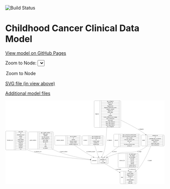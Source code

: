 <link rel='stylesheet' href="assets/style.css">
<link rel='stylesheet' href="https://unpkg.com/leaflet@1.5.1/dist/leaflet.css" integrity="sha512-xwE/Az9zrjBIphAcBb3F6JVqxf46+CDLwfLMHloNu6KEQCAWi6HcDUbeOfBIptF7tcCzusKFjFw2yuvEpDL9wQ==" crossorigin="">
<script type="text/javascript" src="https://code.jquery.com/jquery-3.2.1.min.js"></script>
<script type="text/javascript"  src="https://unpkg.com/leaflet@1.5.1/dist/leaflet.js"></script>
<script type="text/javascript" src="assets/actions.js"></script>

![Build Status](https://github.com/CBIIT/c3d-model/actions/workflows/model-test-and-deploy.yml/badge.svg)

# Childhood Cancer Clinical Data Model

[View model on GitHub Pages](https://cbiit.github.io/c3d-model/)


Zoom to Node: <select id="node_select">
  <option value="">Zoom to Node</option>
</select>
<div id="model"></div>

<p>
<a href="./model-desc/c3d-model.svg">SVG file (in view above)</a>
<p>
<a href="./model-desc">Additional model files</a>
<div id='graph' style='display:off;'>
<svg width="2331pt" height="1223pt"
 viewBox="0.00 0.00 2330.50 1223.00" xmlns="http://www.w3.org/2000/svg" xmlns:xlink="http://www.w3.org/1999/xlink">
<g id="graph0" class="graph" transform="scale(1 1) rotate(0) translate(4 1219)">
<title>Perl</title>
<polygon fill="#ffffff" stroke="transparent" points="-4,4 -4,-1219 2326.5,-1219 2326.5,4 -4,4"/>
<!-- treatment -->
<g id="node1" class="node">
<title>treatment</title>
<path fill="none" stroke="#000000" d="M1133.5,-564.5C1133.5,-564.5 1425.5,-564.5 1425.5,-564.5 1431.5,-564.5 1437.5,-570.5 1437.5,-576.5 1437.5,-576.5 1437.5,-690.5 1437.5,-690.5 1437.5,-696.5 1431.5,-702.5 1425.5,-702.5 1425.5,-702.5 1133.5,-702.5 1133.5,-702.5 1127.5,-702.5 1121.5,-696.5 1121.5,-690.5 1121.5,-690.5 1121.5,-576.5 1121.5,-576.5 1121.5,-570.5 1127.5,-564.5 1133.5,-564.5"/>
<text text-anchor="middle" x="1166" y="-629.8" font-family="Times,serif" font-size="14.00" fill="#000000">treatment</text>
<polyline fill="none" stroke="#000000" points="1210.5,-564.5 1210.5,-702.5 "/>
<text text-anchor="middle" x="1221" y="-629.8" font-family="Times,serif" font-size="14.00" fill="#000000"> </text>
<polyline fill="none" stroke="#000000" points="1231.5,-564.5 1231.5,-702.5 "/>
<text text-anchor="middle" x="1324" y="-687.3" font-family="Times,serif" font-size="14.00" fill="#000000">age_at_treatment_end</text>
<polyline fill="none" stroke="#000000" points="1231.5,-679.5 1416.5,-679.5 "/>
<text text-anchor="middle" x="1324" y="-664.3" font-family="Times,serif" font-size="14.00" fill="#000000">age_at_treatment_start</text>
<polyline fill="none" stroke="#000000" points="1231.5,-656.5 1416.5,-656.5 "/>
<text text-anchor="middle" x="1324" y="-641.3" font-family="Times,serif" font-size="14.00" fill="#000000">id</text>
<polyline fill="none" stroke="#000000" points="1231.5,-633.5 1416.5,-633.5 "/>
<text text-anchor="middle" x="1324" y="-618.3" font-family="Times,serif" font-size="14.00" fill="#000000">treatment_agent</text>
<polyline fill="none" stroke="#000000" points="1231.5,-610.5 1416.5,-610.5 "/>
<text text-anchor="middle" x="1324" y="-595.3" font-family="Times,serif" font-size="14.00" fill="#000000">treatment_id</text>
<polyline fill="none" stroke="#000000" points="1231.5,-587.5 1416.5,-587.5 "/>
<text text-anchor="middle" x="1324" y="-572.3" font-family="Times,serif" font-size="14.00" fill="#000000">treatment_type</text>
<polyline fill="none" stroke="#000000" points="1416.5,-564.5 1416.5,-702.5 "/>
<text text-anchor="middle" x="1427" y="-629.8" font-family="Times,serif" font-size="14.00" fill="#000000"> </text>
</g>
<!-- participant -->
<g id="node6" class="node">
<title>participant</title>
<path fill="none" stroke="#000000" d="M1261,-294C1261,-294 1492,-294 1492,-294 1498,-294 1504,-300 1504,-306 1504,-306 1504,-374 1504,-374 1504,-380 1498,-386 1492,-386 1492,-386 1261,-386 1261,-386 1255,-386 1249,-380 1249,-374 1249,-374 1249,-306 1249,-306 1249,-300 1255,-294 1261,-294"/>
<text text-anchor="middle" x="1297" y="-336.3" font-family="Times,serif" font-size="14.00" fill="#000000">participant</text>
<polyline fill="none" stroke="#000000" points="1345,-294 1345,-386 "/>
<text text-anchor="middle" x="1355.5" y="-336.3" font-family="Times,serif" font-size="14.00" fill="#000000"> </text>
<polyline fill="none" stroke="#000000" points="1366,-294 1366,-386 "/>
<text text-anchor="middle" x="1424.5" y="-370.8" font-family="Times,serif" font-size="14.00" fill="#000000">id</text>
<polyline fill="none" stroke="#000000" points="1366,-363 1483,-363 "/>
<text text-anchor="middle" x="1424.5" y="-347.8" font-family="Times,serif" font-size="14.00" fill="#000000">participant_id</text>
<polyline fill="none" stroke="#000000" points="1366,-340 1483,-340 "/>
<text text-anchor="middle" x="1424.5" y="-324.8" font-family="Times,serif" font-size="14.00" fill="#000000">race</text>
<polyline fill="none" stroke="#000000" points="1366,-317 1483,-317 "/>
<text text-anchor="middle" x="1424.5" y="-301.8" font-family="Times,serif" font-size="14.00" fill="#000000">sex_at_birth</text>
<polyline fill="none" stroke="#000000" points="1483,-294 1483,-386 "/>
<text text-anchor="middle" x="1493.5" y="-336.3" font-family="Times,serif" font-size="14.00" fill="#000000"> </text>
</g>
<!-- treatment&#45;&gt;participant -->
<g id="edge8" class="edge">
<title>treatment&#45;&gt;participant</title>
<path fill="none" stroke="#000000" d="M1302.3648,-564.3163C1319.3426,-512.9453 1342.2018,-443.7786 1358.0279,-395.8925"/>
<polygon fill="#000000" stroke="#000000" points="1361.3796,-396.9043 1361.1945,-386.3111 1354.7332,-394.7077 1361.3796,-396.9043"/>
<text text-anchor="middle" x="1380.5" y="-465.8" font-family="Times,serif" font-size="14.00" fill="#000000">of_treatment</text>
</g>
<!-- study -->
<g id="node2" class="node">
<title>study</title>
<path fill="none" stroke="#000000" d="M1686,-.5C1686,-.5 1905,-.5 1905,-.5 1911,-.5 1917,-6.5 1917,-12.5 1917,-12.5 1917,-172.5 1917,-172.5 1917,-178.5 1911,-184.5 1905,-184.5 1905,-184.5 1686,-184.5 1686,-184.5 1680,-184.5 1674,-178.5 1674,-172.5 1674,-172.5 1674,-12.5 1674,-12.5 1674,-6.5 1680,-.5 1686,-.5"/>
<text text-anchor="middle" x="1702" y="-88.8" font-family="Times,serif" font-size="14.00" fill="#000000">study</text>
<polyline fill="none" stroke="#000000" points="1730,-.5 1730,-184.5 "/>
<text text-anchor="middle" x="1740.5" y="-88.8" font-family="Times,serif" font-size="14.00" fill="#000000"> </text>
<polyline fill="none" stroke="#000000" points="1751,-.5 1751,-184.5 "/>
<text text-anchor="middle" x="1823.5" y="-169.3" font-family="Times,serif" font-size="14.00" fill="#000000">consent</text>
<polyline fill="none" stroke="#000000" points="1751,-161.5 1896,-161.5 "/>
<text text-anchor="middle" x="1823.5" y="-146.3" font-family="Times,serif" font-size="14.00" fill="#000000">consent_number</text>
<polyline fill="none" stroke="#000000" points="1751,-138.5 1896,-138.5 "/>
<text text-anchor="middle" x="1823.5" y="-123.3" font-family="Times,serif" font-size="14.00" fill="#000000">dbgap_accession</text>
<polyline fill="none" stroke="#000000" points="1751,-115.5 1896,-115.5 "/>
<text text-anchor="middle" x="1823.5" y="-100.3" font-family="Times,serif" font-size="14.00" fill="#000000">external_url</text>
<polyline fill="none" stroke="#000000" points="1751,-92.5 1896,-92.5 "/>
<text text-anchor="middle" x="1823.5" y="-77.3" font-family="Times,serif" font-size="14.00" fill="#000000">id</text>
<polyline fill="none" stroke="#000000" points="1751,-69.5 1896,-69.5 "/>
<text text-anchor="middle" x="1823.5" y="-54.3" font-family="Times,serif" font-size="14.00" fill="#000000">study_description</text>
<polyline fill="none" stroke="#000000" points="1751,-46.5 1896,-46.5 "/>
<text text-anchor="middle" x="1823.5" y="-31.3" font-family="Times,serif" font-size="14.00" fill="#000000">study_id</text>
<polyline fill="none" stroke="#000000" points="1751,-23.5 1896,-23.5 "/>
<text text-anchor="middle" x="1823.5" y="-8.3" font-family="Times,serif" font-size="14.00" fill="#000000">study_name</text>
<polyline fill="none" stroke="#000000" points="1896,-.5 1896,-184.5 "/>
<text text-anchor="middle" x="1906.5" y="-88.8" font-family="Times,serif" font-size="14.00" fill="#000000"> </text>
</g>
<!-- laboratory_test -->
<g id="node3" class="node">
<title>laboratory_test</title>
<path fill="none" stroke="#000000" d="M12,-495.5C12,-495.5 303,-495.5 303,-495.5 309,-495.5 315,-501.5 315,-507.5 315,-507.5 315,-759.5 315,-759.5 315,-765.5 309,-771.5 303,-771.5 303,-771.5 12,-771.5 12,-771.5 6,-771.5 0,-765.5 0,-759.5 0,-759.5 0,-507.5 0,-507.5 0,-501.5 6,-495.5 12,-495.5"/>
<text text-anchor="middle" x="63" y="-629.8" font-family="Times,serif" font-size="14.00" fill="#000000">laboratory_test</text>
<polyline fill="none" stroke="#000000" points="126,-495.5 126,-771.5 "/>
<text text-anchor="middle" x="136.5" y="-629.8" font-family="Times,serif" font-size="14.00" fill="#000000"> </text>
<polyline fill="none" stroke="#000000" points="147,-495.5 147,-771.5 "/>
<text text-anchor="middle" x="220.5" y="-756.3" font-family="Times,serif" font-size="14.00" fill="#000000">age_at_lab</text>
<polyline fill="none" stroke="#000000" points="147,-748.5 294,-748.5 "/>
<text text-anchor="middle" x="220.5" y="-733.3" font-family="Times,serif" font-size="14.00" fill="#000000">id</text>
<polyline fill="none" stroke="#000000" points="147,-725.5 294,-725.5 "/>
<text text-anchor="middle" x="220.5" y="-710.3" font-family="Times,serif" font-size="14.00" fill="#000000">laboratory_test_id</text>
<polyline fill="none" stroke="#000000" points="147,-702.5 294,-702.5 "/>
<text text-anchor="middle" x="220.5" y="-687.3" font-family="Times,serif" font-size="14.00" fill="#000000">method</text>
<polyline fill="none" stroke="#000000" points="147,-679.5 294,-679.5 "/>
<text text-anchor="middle" x="220.5" y="-664.3" font-family="Times,serif" font-size="14.00" fill="#000000">result</text>
<polyline fill="none" stroke="#000000" points="147,-656.5 294,-656.5 "/>
<text text-anchor="middle" x="220.5" y="-641.3" font-family="Times,serif" font-size="14.00" fill="#000000">result_modifier</text>
<polyline fill="none" stroke="#000000" points="147,-633.5 294,-633.5 "/>
<text text-anchor="middle" x="220.5" y="-618.3" font-family="Times,serif" font-size="14.00" fill="#000000">result_numeric</text>
<polyline fill="none" stroke="#000000" points="147,-610.5 294,-610.5 "/>
<text text-anchor="middle" x="220.5" y="-595.3" font-family="Times,serif" font-size="14.00" fill="#000000">result_text</text>
<polyline fill="none" stroke="#000000" points="147,-587.5 294,-587.5 "/>
<text text-anchor="middle" x="220.5" y="-572.3" font-family="Times,serif" font-size="14.00" fill="#000000">result_unit</text>
<polyline fill="none" stroke="#000000" points="147,-564.5 294,-564.5 "/>
<text text-anchor="middle" x="220.5" y="-549.3" font-family="Times,serif" font-size="14.00" fill="#000000">sensitivity</text>
<polyline fill="none" stroke="#000000" points="147,-541.5 294,-541.5 "/>
<text text-anchor="middle" x="220.5" y="-526.3" font-family="Times,serif" font-size="14.00" fill="#000000">specimen</text>
<polyline fill="none" stroke="#000000" points="147,-518.5 294,-518.5 "/>
<text text-anchor="middle" x="220.5" y="-503.3" font-family="Times,serif" font-size="14.00" fill="#000000">test</text>
<polyline fill="none" stroke="#000000" points="294,-495.5 294,-771.5 "/>
<text text-anchor="middle" x="304.5" y="-629.8" font-family="Times,serif" font-size="14.00" fill="#000000"> </text>
</g>
<!-- laboratory_test&#45;&gt;participant -->
<g id="edge11" class="edge">
<title>laboratory_test&#45;&gt;participant</title>
<path fill="none" stroke="#000000" d="M315.0524,-498.9758C317.8569,-497.5917 320.6736,-496.2647 323.5,-495 484.6622,-422.8863 991.9921,-372.0637 1238.8624,-350.9301"/>
<polygon fill="#000000" stroke="#000000" points="1239.3098,-354.4048 1248.9765,-350.0684 1238.7155,-347.43 1239.3098,-354.4048"/>
<text text-anchor="middle" x="471" y="-465.8" font-family="Times,serif" font-size="14.00" fill="#000000">of_laboratory_test</text>
</g>
<!-- genetic_analysis -->
<g id="node4" class="node">
<title>genetic_analysis</title>
<path fill="none" stroke="#000000" d="M345,-507C345,-507 688,-507 688,-507 694,-507 700,-513 700,-519 700,-519 700,-748 700,-748 700,-754 694,-760 688,-760 688,-760 345,-760 345,-760 339,-760 333,-754 333,-748 333,-748 333,-519 333,-519 333,-513 339,-507 345,-507"/>
<text text-anchor="middle" x="400.5" y="-629.8" font-family="Times,serif" font-size="14.00" fill="#000000">genetic_analysis</text>
<polyline fill="none" stroke="#000000" points="468,-507 468,-760 "/>
<text text-anchor="middle" x="478.5" y="-629.8" font-family="Times,serif" font-size="14.00" fill="#000000"> </text>
<polyline fill="none" stroke="#000000" points="489,-507 489,-760 "/>
<text text-anchor="middle" x="584" y="-744.8" font-family="Times,serif" font-size="14.00" fill="#000000">age_at_genetic_analysis</text>
<polyline fill="none" stroke="#000000" points="489,-737 679,-737 "/>
<text text-anchor="middle" x="584" y="-721.8" font-family="Times,serif" font-size="14.00" fill="#000000">allelic_ratio</text>
<polyline fill="none" stroke="#000000" points="489,-714 679,-714 "/>
<text text-anchor="middle" x="584" y="-698.8" font-family="Times,serif" font-size="14.00" fill="#000000">alteration</text>
<polyline fill="none" stroke="#000000" points="489,-691 679,-691 "/>
<text text-anchor="middle" x="584" y="-675.8" font-family="Times,serif" font-size="14.00" fill="#000000">dna_index_numeric</text>
<polyline fill="none" stroke="#000000" points="489,-668 679,-668 "/>
<text text-anchor="middle" x="584" y="-652.8" font-family="Times,serif" font-size="14.00" fill="#000000">genetic_analysis_id</text>
<polyline fill="none" stroke="#000000" points="489,-645 679,-645 "/>
<text text-anchor="middle" x="584" y="-629.8" font-family="Times,serif" font-size="14.00" fill="#000000">hgvs_coding</text>
<polyline fill="none" stroke="#000000" points="489,-622 679,-622 "/>
<text text-anchor="middle" x="584" y="-606.8" font-family="Times,serif" font-size="14.00" fill="#000000">hgvs_protein</text>
<polyline fill="none" stroke="#000000" points="489,-599 679,-599 "/>
<text text-anchor="middle" x="584" y="-583.8" font-family="Times,serif" font-size="14.00" fill="#000000">id</text>
<polyline fill="none" stroke="#000000" points="489,-576 679,-576 "/>
<text text-anchor="middle" x="584" y="-560.8" font-family="Times,serif" font-size="14.00" fill="#000000">iscn</text>
<polyline fill="none" stroke="#000000" points="489,-553 679,-553 "/>
<text text-anchor="middle" x="584" y="-537.8" font-family="Times,serif" font-size="14.00" fill="#000000">status</text>
<polyline fill="none" stroke="#000000" points="489,-530 679,-530 "/>
<text text-anchor="middle" x="584" y="-514.8" font-family="Times,serif" font-size="14.00" fill="#000000">vaf_numeric</text>
<polyline fill="none" stroke="#000000" points="679,-507 679,-760 "/>
<text text-anchor="middle" x="689.5" y="-629.8" font-family="Times,serif" font-size="14.00" fill="#000000"> </text>
</g>
<!-- genetic_analysis&#45;&gt;participant -->
<g id="edge7" class="edge">
<title>genetic_analysis&#45;&gt;participant</title>
<path fill="none" stroke="#000000" d="M684.4128,-506.9679C692.4066,-502.6735 700.4548,-498.6553 708.5,-495 882.0527,-416.1479 1099.8272,-375.2974 1238.6113,-355.7585"/>
<polygon fill="#000000" stroke="#000000" points="1239.4572,-359.1747 1248.8802,-354.3314 1238.4936,-352.2413 1239.4572,-359.1747"/>
<text text-anchor="middle" x="847.5" y="-465.8" font-family="Times,serif" font-size="14.00" fill="#000000">of_genetic_analysis</text>
</g>
<!-- treatment_response -->
<g id="node5" class="node">
<title>treatment_response</title>
<path fill="none" stroke="#000000" d="M730,-564.5C730,-564.5 1091,-564.5 1091,-564.5 1097,-564.5 1103,-570.5 1103,-576.5 1103,-576.5 1103,-690.5 1103,-690.5 1103,-696.5 1097,-702.5 1091,-702.5 1091,-702.5 730,-702.5 730,-702.5 724,-702.5 718,-696.5 718,-690.5 718,-690.5 718,-576.5 718,-576.5 718,-570.5 724,-564.5 730,-564.5"/>
<text text-anchor="middle" x="798.5" y="-629.8" font-family="Times,serif" font-size="14.00" fill="#000000">treatment_response</text>
<polyline fill="none" stroke="#000000" points="879,-564.5 879,-702.5 "/>
<text text-anchor="middle" x="889.5" y="-629.8" font-family="Times,serif" font-size="14.00" fill="#000000"> </text>
<polyline fill="none" stroke="#000000" points="900,-564.5 900,-702.5 "/>
<text text-anchor="middle" x="991" y="-687.3" font-family="Times,serif" font-size="14.00" fill="#000000">age_at_response</text>
<polyline fill="none" stroke="#000000" points="900,-679.5 1082,-679.5 "/>
<text text-anchor="middle" x="991" y="-664.3" font-family="Times,serif" font-size="14.00" fill="#000000">id</text>
<polyline fill="none" stroke="#000000" points="900,-656.5 1082,-656.5 "/>
<text text-anchor="middle" x="991" y="-641.3" font-family="Times,serif" font-size="14.00" fill="#000000">response</text>
<polyline fill="none" stroke="#000000" points="900,-633.5 1082,-633.5 "/>
<text text-anchor="middle" x="991" y="-618.3" font-family="Times,serif" font-size="14.00" fill="#000000">response_category</text>
<polyline fill="none" stroke="#000000" points="900,-610.5 1082,-610.5 "/>
<text text-anchor="middle" x="991" y="-595.3" font-family="Times,serif" font-size="14.00" fill="#000000">response_system</text>
<polyline fill="none" stroke="#000000" points="900,-587.5 1082,-587.5 "/>
<text text-anchor="middle" x="991" y="-572.3" font-family="Times,serif" font-size="14.00" fill="#000000">treatment_response_id</text>
<polyline fill="none" stroke="#000000" points="1082,-564.5 1082,-702.5 "/>
<text text-anchor="middle" x="1092.5" y="-629.8" font-family="Times,serif" font-size="14.00" fill="#000000"> </text>
</g>
<!-- treatment_response&#45;&gt;participant -->
<g id="edge1" class="edge">
<title>treatment_response&#45;&gt;participant</title>
<path fill="none" stroke="#000000" d="M1007.5744,-564.463C1054.06,-532.2436 1110.9346,-494.0282 1163.5,-462 1202.8345,-438.0334 1246.9235,-412.557 1284.7406,-391.1179"/>
<polygon fill="#000000" stroke="#000000" points="1286.73,-394.0137 1293.7092,-386.0424 1283.2823,-387.9216 1286.73,-394.0137"/>
<text text-anchor="middle" x="1246.5" y="-465.8" font-family="Times,serif" font-size="14.00" fill="#000000">of_treatment_response</text>
</g>
<!-- participant&#45;&gt;study -->
<g id="edge9" class="edge">
<title>participant&#45;&gt;study</title>
<path fill="none" stroke="#000000" d="M1454.8192,-293.7375C1513.8776,-258.8521 1596.2087,-210.2198 1665.1397,-169.5028"/>
<polygon fill="#000000" stroke="#000000" points="1667.0778,-172.4231 1673.9078,-164.3236 1663.5176,-166.396 1667.0778,-172.4231"/>
<text text-anchor="middle" x="1649" y="-206.8" font-family="Times,serif" font-size="14.00" fill="#000000">of_participant</text>
</g>
<!-- reference_file -->
<g id="node7" class="node">
<title>reference_file</title>
<path fill="none" stroke="#000000" d="M1657,-236.5C1657,-236.5 1934,-236.5 1934,-236.5 1940,-236.5 1946,-242.5 1946,-248.5 1946,-248.5 1946,-431.5 1946,-431.5 1946,-437.5 1940,-443.5 1934,-443.5 1934,-443.5 1657,-443.5 1657,-443.5 1651,-443.5 1645,-437.5 1645,-431.5 1645,-431.5 1645,-248.5 1645,-248.5 1645,-242.5 1651,-236.5 1657,-236.5"/>
<text text-anchor="middle" x="1703" y="-336.3" font-family="Times,serif" font-size="14.00" fill="#000000">reference_file</text>
<polyline fill="none" stroke="#000000" points="1761,-236.5 1761,-443.5 "/>
<text text-anchor="middle" x="1771.5" y="-336.3" font-family="Times,serif" font-size="14.00" fill="#000000"> </text>
<polyline fill="none" stroke="#000000" points="1782,-236.5 1782,-443.5 "/>
<text text-anchor="middle" x="1853.5" y="-428.3" font-family="Times,serif" font-size="14.00" fill="#000000">dcf_indexd_guid</text>
<polyline fill="none" stroke="#000000" points="1782,-420.5 1925,-420.5 "/>
<text text-anchor="middle" x="1853.5" y="-405.3" font-family="Times,serif" font-size="14.00" fill="#000000">file_category</text>
<polyline fill="none" stroke="#000000" points="1782,-397.5 1925,-397.5 "/>
<text text-anchor="middle" x="1853.5" y="-382.3" font-family="Times,serif" font-size="14.00" fill="#000000">file_description</text>
<polyline fill="none" stroke="#000000" points="1782,-374.5 1925,-374.5 "/>
<text text-anchor="middle" x="1853.5" y="-359.3" font-family="Times,serif" font-size="14.00" fill="#000000">file_name</text>
<polyline fill="none" stroke="#000000" points="1782,-351.5 1925,-351.5 "/>
<text text-anchor="middle" x="1853.5" y="-336.3" font-family="Times,serif" font-size="14.00" fill="#000000">file_size</text>
<polyline fill="none" stroke="#000000" points="1782,-328.5 1925,-328.5 "/>
<text text-anchor="middle" x="1853.5" y="-313.3" font-family="Times,serif" font-size="14.00" fill="#000000">file_type</text>
<polyline fill="none" stroke="#000000" points="1782,-305.5 1925,-305.5 "/>
<text text-anchor="middle" x="1853.5" y="-290.3" font-family="Times,serif" font-size="14.00" fill="#000000">md5sum</text>
<polyline fill="none" stroke="#000000" points="1782,-282.5 1925,-282.5 "/>
<text text-anchor="middle" x="1853.5" y="-267.3" font-family="Times,serif" font-size="14.00" fill="#000000">reference_file_id</text>
<polyline fill="none" stroke="#000000" points="1782,-259.5 1925,-259.5 "/>
<text text-anchor="middle" x="1853.5" y="-244.3" font-family="Times,serif" font-size="14.00" fill="#000000">reference_file_url</text>
<polyline fill="none" stroke="#000000" points="1925,-236.5 1925,-443.5 "/>
<text text-anchor="middle" x="1935.5" y="-336.3" font-family="Times,serif" font-size="14.00" fill="#000000"> </text>
</g>
<!-- reference_file&#45;&gt;study -->
<g id="edge6" class="edge">
<title>reference_file&#45;&gt;study</title>
<path fill="none" stroke="#000000" d="M1795.5,-236.4718C1795.5,-222.7494 1795.5,-208.686 1795.5,-194.9814"/>
<polygon fill="#000000" stroke="#000000" points="1799.0001,-194.5829 1795.5,-184.5829 1792.0001,-194.5829 1799.0001,-194.5829"/>
<text text-anchor="middle" x="1856" y="-206.8" font-family="Times,serif" font-size="14.00" fill="#000000">of_reference_file</text>
</g>
<!-- sample -->
<g id="node8" class="node">
<title>sample</title>
<path fill="none" stroke="#000000" d="M1996.5,-553C1996.5,-553 2310.5,-553 2310.5,-553 2316.5,-553 2322.5,-559 2322.5,-565 2322.5,-565 2322.5,-702 2322.5,-702 2322.5,-708 2316.5,-714 2310.5,-714 2310.5,-714 1996.5,-714 1996.5,-714 1990.5,-714 1984.5,-708 1984.5,-702 1984.5,-702 1984.5,-565 1984.5,-565 1984.5,-559 1990.5,-553 1996.5,-553"/>
<text text-anchor="middle" x="2018.5" y="-629.8" font-family="Times,serif" font-size="14.00" fill="#000000">sample</text>
<polyline fill="none" stroke="#000000" points="2052.5,-553 2052.5,-714 "/>
<text text-anchor="middle" x="2063" y="-629.8" font-family="Times,serif" font-size="14.00" fill="#000000"> </text>
<polyline fill="none" stroke="#000000" points="2073.5,-553 2073.5,-714 "/>
<text text-anchor="middle" x="2187.5" y="-698.8" font-family="Times,serif" font-size="14.00" fill="#000000">anatomic_site</text>
<polyline fill="none" stroke="#000000" points="2073.5,-691 2301.5,-691 "/>
<text text-anchor="middle" x="2187.5" y="-675.8" font-family="Times,serif" font-size="14.00" fill="#000000">id</text>
<polyline fill="none" stroke="#000000" points="2073.5,-668 2301.5,-668 "/>
<text text-anchor="middle" x="2187.5" y="-652.8" font-family="Times,serif" font-size="14.00" fill="#000000">participant_age_at_collection</text>
<polyline fill="none" stroke="#000000" points="2073.5,-645 2301.5,-645 "/>
<text text-anchor="middle" x="2187.5" y="-629.8" font-family="Times,serif" font-size="14.00" fill="#000000">sample_description</text>
<polyline fill="none" stroke="#000000" points="2073.5,-622 2301.5,-622 "/>
<text text-anchor="middle" x="2187.5" y="-606.8" font-family="Times,serif" font-size="14.00" fill="#000000">sample_id</text>
<polyline fill="none" stroke="#000000" points="2073.5,-599 2301.5,-599 "/>
<text text-anchor="middle" x="2187.5" y="-583.8" font-family="Times,serif" font-size="14.00" fill="#000000">sample_tumor_status</text>
<polyline fill="none" stroke="#000000" points="2073.5,-576 2301.5,-576 "/>
<text text-anchor="middle" x="2187.5" y="-560.8" font-family="Times,serif" font-size="14.00" fill="#000000">tumor_classification</text>
<polyline fill="none" stroke="#000000" points="2301.5,-553 2301.5,-714 "/>
<text text-anchor="middle" x="2312" y="-629.8" font-family="Times,serif" font-size="14.00" fill="#000000"> </text>
</g>
<!-- sample&#45;&gt;study -->
<g id="edge5" class="edge">
<title>sample&#45;&gt;study</title>
<path fill="none" stroke="#000000" d="M2123.1252,-552.6442C2089.4529,-468.8334 2029.9354,-336.2946 1955.5,-236 1942.7585,-218.832 1936.2889,-217.4152 1920.5,-203 1916.2519,-199.1215 1911.9107,-195.1798 1907.5163,-191.208"/>
<polygon fill="#000000" stroke="#000000" points="1909.8485,-188.5981 1900.0778,-184.5012 1905.161,-193.797 1909.8485,-188.5981"/>
<text text-anchor="middle" x="2109" y="-336.3" font-family="Times,serif" font-size="14.00" fill="#000000">of_sample</text>
</g>
<!-- sample&#45;&gt;participant -->
<g id="edge4" class="edge">
<title>sample&#45;&gt;participant</title>
<path fill="none" stroke="#000000" d="M2068.2483,-552.9302C2040.5533,-530.8473 2008.425,-509.1258 1975.5,-495 1835.4804,-434.9272 1783.547,-483.8925 1636.5,-444 1585.5807,-430.1861 1531.1087,-409.3945 1485.2468,-390.0237"/>
<polygon fill="#000000" stroke="#000000" points="1486.4666,-386.7391 1475.8946,-386.0431 1483.7251,-393.1799 1486.4666,-386.7391"/>
<text text-anchor="middle" x="1957" y="-465.8" font-family="Times,serif" font-size="14.00" fill="#000000">of_sample</text>
</g>
<!-- diagnosis -->
<g id="node9" class="node">
<title>diagnosis</title>
<path fill="none" stroke="#000000" d="M1307,-823.5C1307,-823.5 1672,-823.5 1672,-823.5 1678,-823.5 1684,-829.5 1684,-835.5 1684,-835.5 1684,-1202.5 1684,-1202.5 1684,-1208.5 1678,-1214.5 1672,-1214.5 1672,-1214.5 1307,-1214.5 1307,-1214.5 1301,-1214.5 1295,-1208.5 1295,-1202.5 1295,-1202.5 1295,-835.5 1295,-835.5 1295,-829.5 1301,-823.5 1307,-823.5"/>
<text text-anchor="middle" x="1337" y="-1015.3" font-family="Times,serif" font-size="14.00" fill="#000000">diagnosis</text>
<polyline fill="none" stroke="#000000" points="1379,-823.5 1379,-1214.5 "/>
<text text-anchor="middle" x="1389.5" y="-1015.3" font-family="Times,serif" font-size="14.00" fill="#000000"> </text>
<polyline fill="none" stroke="#000000" points="1400,-823.5 1400,-1214.5 "/>
<text text-anchor="middle" x="1531.5" y="-1199.3" font-family="Times,serif" font-size="14.00" fill="#000000">age_at_diagnosis</text>
<polyline fill="none" stroke="#000000" points="1400,-1191.5 1663,-1191.5 "/>
<text text-anchor="middle" x="1531.5" y="-1176.3" font-family="Times,serif" font-size="14.00" fill="#000000">anatomic_site</text>
<polyline fill="none" stroke="#000000" points="1400,-1168.5 1663,-1168.5 "/>
<text text-anchor="middle" x="1531.5" y="-1153.3" font-family="Times,serif" font-size="14.00" fill="#000000">diagnosis</text>
<polyline fill="none" stroke="#000000" points="1400,-1145.5 1663,-1145.5 "/>
<text text-anchor="middle" x="1531.5" y="-1130.3" font-family="Times,serif" font-size="14.00" fill="#000000">diagnosis_basis</text>
<polyline fill="none" stroke="#000000" points="1400,-1122.5 1663,-1122.5 "/>
<text text-anchor="middle" x="1531.5" y="-1107.3" font-family="Times,serif" font-size="14.00" fill="#000000">diagnosis_classification_system</text>
<polyline fill="none" stroke="#000000" points="1400,-1099.5 1663,-1099.5 "/>
<text text-anchor="middle" x="1531.5" y="-1084.3" font-family="Times,serif" font-size="14.00" fill="#000000">diagnosis_comment</text>
<polyline fill="none" stroke="#000000" points="1400,-1076.5 1663,-1076.5 "/>
<text text-anchor="middle" x="1531.5" y="-1061.3" font-family="Times,serif" font-size="14.00" fill="#000000">diagnosis_id</text>
<polyline fill="none" stroke="#000000" points="1400,-1053.5 1663,-1053.5 "/>
<text text-anchor="middle" x="1531.5" y="-1038.3" font-family="Times,serif" font-size="14.00" fill="#000000">disease_phase</text>
<polyline fill="none" stroke="#000000" points="1400,-1030.5 1663,-1030.5 "/>
<text text-anchor="middle" x="1531.5" y="-1015.3" font-family="Times,serif" font-size="14.00" fill="#000000">id</text>
<polyline fill="none" stroke="#000000" points="1400,-1007.5 1663,-1007.5 "/>
<text text-anchor="middle" x="1531.5" y="-992.3" font-family="Times,serif" font-size="14.00" fill="#000000">laterality</text>
<polyline fill="none" stroke="#000000" points="1400,-984.5 1663,-984.5 "/>
<text text-anchor="middle" x="1531.5" y="-969.3" font-family="Times,serif" font-size="14.00" fill="#000000">toronto_childhood_cancer_staging</text>
<polyline fill="none" stroke="#000000" points="1400,-961.5 1663,-961.5 "/>
<text text-anchor="middle" x="1531.5" y="-946.3" font-family="Times,serif" font-size="14.00" fill="#000000">tumor_classification</text>
<polyline fill="none" stroke="#000000" points="1400,-938.5 1663,-938.5 "/>
<text text-anchor="middle" x="1531.5" y="-923.3" font-family="Times,serif" font-size="14.00" fill="#000000">tumor_grade</text>
<polyline fill="none" stroke="#000000" points="1400,-915.5 1663,-915.5 "/>
<text text-anchor="middle" x="1531.5" y="-900.3" font-family="Times,serif" font-size="14.00" fill="#000000">tumor_stage_clinical_m</text>
<polyline fill="none" stroke="#000000" points="1400,-892.5 1663,-892.5 "/>
<text text-anchor="middle" x="1531.5" y="-877.3" font-family="Times,serif" font-size="14.00" fill="#000000">tumor_stage_clinical_n</text>
<polyline fill="none" stroke="#000000" points="1400,-869.5 1663,-869.5 "/>
<text text-anchor="middle" x="1531.5" y="-854.3" font-family="Times,serif" font-size="14.00" fill="#000000">tumor_stage_clinical_t</text>
<polyline fill="none" stroke="#000000" points="1400,-846.5 1663,-846.5 "/>
<text text-anchor="middle" x="1531.5" y="-831.3" font-family="Times,serif" font-size="14.00" fill="#000000">year_of_diagnosis</text>
<polyline fill="none" stroke="#000000" points="1663,-823.5 1663,-1214.5 "/>
<text text-anchor="middle" x="1673.5" y="-1015.3" font-family="Times,serif" font-size="14.00" fill="#000000"> </text>
</g>
<!-- diagnosis&#45;&gt;participant -->
<g id="edge3" class="edge">
<title>diagnosis&#45;&gt;participant</title>
<path fill="none" stroke="#000000" d="M1480.3914,-823.4927C1473.3467,-701.0816 1462.1386,-555.4792 1446.5,-495 1437.5956,-460.564 1421.5715,-424.2154 1407.0999,-395.3792"/>
<polygon fill="#000000" stroke="#000000" points="1410.1274,-393.6116 1402.4668,-386.2927 1403.8912,-396.7913 1410.1274,-393.6116"/>
<text text-anchor="middle" x="1521" y="-629.8" font-family="Times,serif" font-size="14.00" fill="#000000">of_diagnosis</text>
</g>
<!-- diagnosis&#45;&gt;sample -->
<g id="edge2" class="edge">
<title>diagnosis&#45;&gt;sample</title>
<path fill="none" stroke="#000000" d="M1684.0014,-930.7013C1774.8067,-886.84 1883.0148,-830.7237 1975.5,-772 1999.8943,-756.5108 2025.0163,-738.4421 2048.4194,-720.5684"/>
<polygon fill="#000000" stroke="#000000" points="2050.8294,-723.1303 2056.6216,-714.2589 2046.5613,-717.5819 2050.8294,-723.1303"/>
<text text-anchor="middle" x="1982" y="-793.8" font-family="Times,serif" font-size="14.00" fill="#000000">of_diagnosis</text>
</g>
<!-- survival -->
<g id="node10" class="node">
<title>survival</title>
<path fill="none" stroke="#000000" d="M1593,-541.5C1593,-541.5 1954,-541.5 1954,-541.5 1960,-541.5 1966,-547.5 1966,-553.5 1966,-553.5 1966,-713.5 1966,-713.5 1966,-719.5 1960,-725.5 1954,-725.5 1954,-725.5 1593,-725.5 1593,-725.5 1587,-725.5 1581,-719.5 1581,-713.5 1581,-713.5 1581,-553.5 1581,-553.5 1581,-547.5 1587,-541.5 1593,-541.5"/>
<text text-anchor="middle" x="1618" y="-629.8" font-family="Times,serif" font-size="14.00" fill="#000000">survival</text>
<polyline fill="none" stroke="#000000" points="1655,-541.5 1655,-725.5 "/>
<text text-anchor="middle" x="1665.5" y="-629.8" font-family="Times,serif" font-size="14.00" fill="#000000"> </text>
<polyline fill="none" stroke="#000000" points="1676,-541.5 1676,-725.5 "/>
<text text-anchor="middle" x="1810.5" y="-710.3" font-family="Times,serif" font-size="14.00" fill="#000000">age_at_event_free_survival_status</text>
<polyline fill="none" stroke="#000000" points="1676,-702.5 1945,-702.5 "/>
<text text-anchor="middle" x="1810.5" y="-687.3" font-family="Times,serif" font-size="14.00" fill="#000000">age_at_last_known_survival_status</text>
<polyline fill="none" stroke="#000000" points="1676,-679.5 1945,-679.5 "/>
<text text-anchor="middle" x="1810.5" y="-664.3" font-family="Times,serif" font-size="14.00" fill="#000000">cause_of_death</text>
<polyline fill="none" stroke="#000000" points="1676,-656.5 1945,-656.5 "/>
<text text-anchor="middle" x="1810.5" y="-641.3" font-family="Times,serif" font-size="14.00" fill="#000000">event_free_survival_status</text>
<polyline fill="none" stroke="#000000" points="1676,-633.5 1945,-633.5 "/>
<text text-anchor="middle" x="1810.5" y="-618.3" font-family="Times,serif" font-size="14.00" fill="#000000">first_event</text>
<polyline fill="none" stroke="#000000" points="1676,-610.5 1945,-610.5 "/>
<text text-anchor="middle" x="1810.5" y="-595.3" font-family="Times,serif" font-size="14.00" fill="#000000">id</text>
<polyline fill="none" stroke="#000000" points="1676,-587.5 1945,-587.5 "/>
<text text-anchor="middle" x="1810.5" y="-572.3" font-family="Times,serif" font-size="14.00" fill="#000000">last_known_survival_status</text>
<polyline fill="none" stroke="#000000" points="1676,-564.5 1945,-564.5 "/>
<text text-anchor="middle" x="1810.5" y="-549.3" font-family="Times,serif" font-size="14.00" fill="#000000">survival_id</text>
<polyline fill="none" stroke="#000000" points="1945,-541.5 1945,-725.5 "/>
<text text-anchor="middle" x="1955.5" y="-629.8" font-family="Times,serif" font-size="14.00" fill="#000000"> </text>
</g>
<!-- survival&#45;&gt;participant -->
<g id="edge10" class="edge">
<title>survival&#45;&gt;participant</title>
<path fill="none" stroke="#000000" d="M1648.976,-541.44C1582.4376,-492.2486 1502.9581,-433.4898 1447.0617,-392.1659"/>
<polygon fill="#000000" stroke="#000000" points="1449.112,-389.3291 1438.9902,-386.1987 1444.9506,-394.9579 1449.112,-389.3291"/>
<text text-anchor="middle" x="1590" y="-465.8" font-family="Times,serif" font-size="14.00" fill="#000000">of_survival</text>
</g>
</g>
</svg>
</div>
